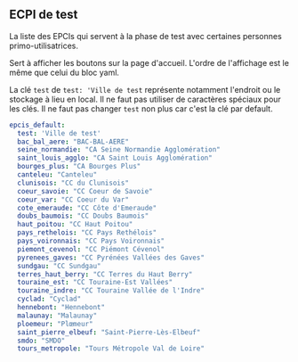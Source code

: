 ## ECPI de test

La liste des EPCIs qui servent à la phase de test avec certaines personnes primo-utilisatrices.

Sert à afficher les boutons sur la page d'accueil. L'ordre de l'affichage est le même que celui du bloc yaml.

La clé `test` de `test: 'Ville de test` représente notamment l'endroit ou le stockage à lieu en local. Il ne faut pas utiliser de caractères spéciaux pour les clés.
Il ne faut pas changer `test` non plus car c'est la clé par default.

```yaml
epcis_default:
  test: 'Ville de test'
  bac_bal_aere: "BAC-BAL-AERE"
  seine_normandie: "CA Seine Normandie Agglomération"
  saint_louis_agglo: "CA Saint Louis Agglomération"
  bourges_plus: "CA Bourges Plus"
  canteleu: "Canteleu"
  clunisois: "CC du Clunisois"
  coeur_savoie: "CC Coeur de Savoie"
  coeur_var: "CC Coeur du Var"
  cote_emeraude: "CC Côte d'Emeraude"
  doubs_baumois: "CC Doubs Baumois"
  haut_poitou: "CC Haut Poitou"
  pays_rethelois: "CC Pays Rethélois"
  pays_voironnais: "CC Pays Voironnais"
  piemont_cevenol: "CC Piémont Cévenol"
  pyrenees_gaves: "CC Pyrénées Vallées des Gaves"
  sundgau: "CC Sundgau"
  terres_haut_berry: "CC Terres du Haut Berry"
  touraine_est: "CC Touraine-Est Vallées"
  touraine_indre: "CC Touraine Vallée de l'Indre"
  cyclad: "Cyclad"
  hennebont: "Hennebont"
  malaunay: "Malaunay"
  ploemeur: "Plœmeur"
  saint_pierre_elbeuf: "Saint-Pierre-Lès-Elbeuf"
  smdo: "SMDO"
  tours_metropole: "Tours Métropole Val de Loire"
  
  
  

```
